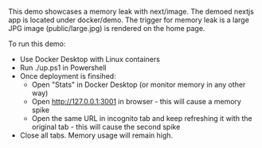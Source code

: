 This demo showcases a memory leak with next/image. The demoed nextjs app is located under docker/demo. The trigger for memory leak is a large JPG image (public/large.jpg) is rendered on the home page.

To run this demo:
- Use Docker Desktop with Linux containers
- Run ./up.ps1 in Powershell
- Once deployment is finsihed:
    - Open "Stats" in Docker Desktop (or monitor memory in any other way)
    - Open http://127.0.0.1:3001 in browser - this will cause a memory spike
    - Open the same URL in incognito tab and keep refreshing it with the original tab - this will cause the second spike
- Close all tabs. Memory usage will remain high.

